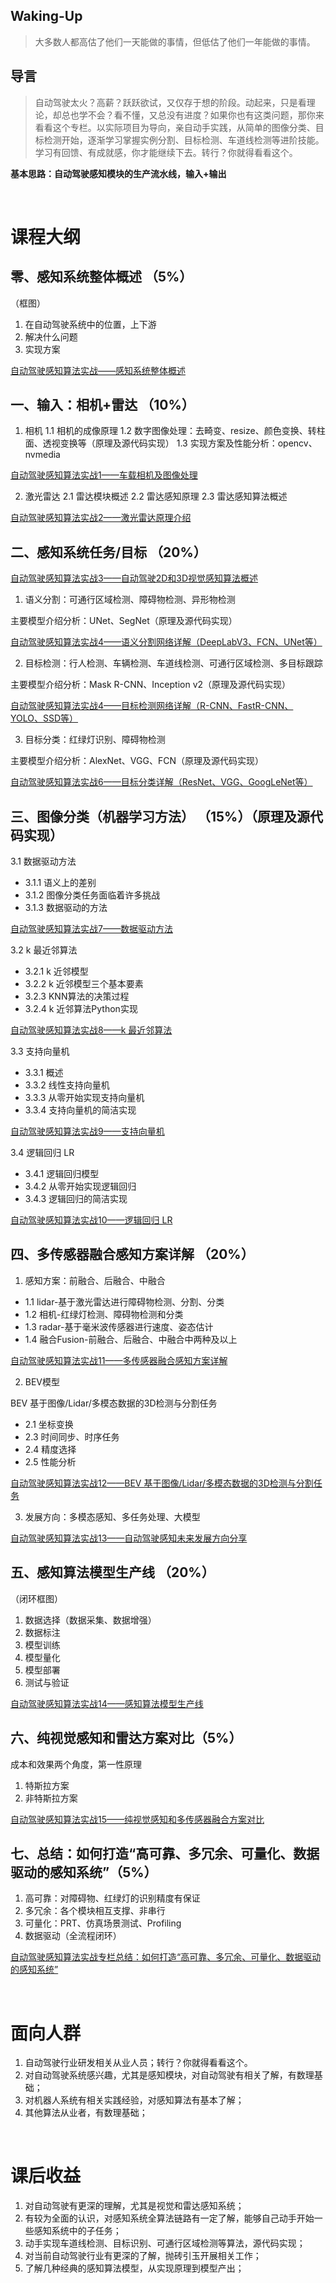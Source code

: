 ## Waking-Up

> 大多数人都高估了他们一天能做的事情，但低估了他们一年能做的事情。


## 导言
> 自动驾驶太火？高薪？跃跃欲试，又仅存于想的阶段。动起来，只是看理论，却总也学不会？看不懂，又总没有进度？如果你也有这类问题，那你来看看这个专栏。以实际项目为导向，亲自动手实践，从简单的图像分类、目标检测开始，逐渐学习掌握实例分割、目标检测、车道线检测等进阶技能。学习有回馈、有成就感，你才能继续下去。转行？你就得看看这个。

**基本思路：自动驾驶感知模块的生产流水线，输入+输出**

<br>

# 课程大纲

## 零、感知系统整体概述 （5%）
（框图）

1. 在自动驾驶系统中的位置，上下游
2. 解决什么问题
3. 实现方案

[自动驾驶感知算法实战——感知系统整体概述](./docs/01-感知系统整体概述.md)

## 一、输入：相机+雷达 （10%）
1. 相机
1.1 相机的成像原理
1.2 数字图像处理：去畸变、resize、颜色变换、转柱面、透视变换等（原理及源代码实现）
1.3 实现方案及性能分析：opencv、nvmedia

[自动驾驶感知算法实战1——车载相机及图像处理](./docs/02-车载相机及图像处理.md)

2. 激光雷达
2.1 雷达模块概述
2.2 雷达感知原理
2.3 雷达感知算法概述

[自动驾驶感知算法实战2——激光雷达原理介绍](./docs/03-激光雷达原理介绍.md)

## 二、感知系统任务/目标 （20%）
[自动驾驶感知算法实战3——自动驾驶2D和3D视觉感知算法概述](./docs/04-自动驾驶2D和3D视觉感知算法概述.md)

1. 语义分割：可通行区域检测、障碍物检测、异形物检测

主要模型介绍分析：UNet、SegNet（原理及源代码实现）

[自动驾驶感知算法实战4——语义分割网络详解（DeepLabV3、FCN、UNet等）](./docs/05-语义分割网络详解（DeepLabV3、FCN、UNet等）.md)

2. 目标检测：行人检测、车辆检测、车道线检测、可通行区域检测、多目标跟踪

主要模型介绍分析：Mask R-CNN、Inception v2（原理及源代码实现）

[自动驾驶感知算法实战4——目标检测网络详解（R-CNN、FastR-CNN、YOLO、SSD等）](./docs/06-目标检测网络详解（R-CNN、FastR-CNN、YOLO、SSD等）.md)

3. 目标分类：红绿灯识别、障碍物检测

主要模型介绍分析：AlexNet、VGG、FCN（原理及源代码实现）

[自动驾驶感知算法实战6——目标分类详解（ResNet、VGG、GoogLeNet等）](./docs/07-目标分类详解（ResNet、VGG、GoogLeNet等）.md)


## 三、图像分类（机器学习方法） （15%）（原理及源代码实现）
3.1 数据驱动方法
- 3.1.1 语义上的差别
- 3.1.2 图像分类任务面临着许多挑战
- 3.1.3 数据驱动的方法

[自动驾驶感知算法实战7——数据驱动方法](https://cs231n.github.io/classification/)

3.2 k 最近邻算法
- 3.2.1 k 近邻模型
- 3.2.2 k 近邻模型三个基本要素
- 3.2.3 KNN算法的决策过程
- 3.2.4 k 近邻算法Python实现

[自动驾驶感知算法实战8——k 最近邻算法](https://charmve.github.io/computer-vision-in-action/#/1_理论篇/chapter3_Image-Classification/chapter3.2_knn)

3.3 支持向量机
- 3.3.1 概述
- 3.3.2 线性支持向量机
- 3.3.3 从零开始实现支持向量机
- 3.3.4 支持向量机的简洁实现

[自动驾驶感知算法实战9——支持向量机](https://charmve.github.io/computer-vision-in-action/#/1_理论篇/chapter3_Image-Classification/chapter3.3_支持向量机)

3.4 逻辑回归 LR
- 3.4.1 逻辑回归模型
- 3.4.2 从零开始实现逻辑回归
- 3.4.3 逻辑回归的简洁实现

[自动驾驶感知算法实战10——逻辑回归 LR](https://charmve.github.io/computer-vision-in-action/#/1_理论篇/chapter3_Image-Classification/chapter3.4_Logistic-Regression)

## 四、多传感器融合感知方案详解 （20%）

1. 感知方案：前融合、后融合、中融合

- 1.1 lidar-基于激光雷达进行障碍物检测、分割、分类
- 1.2 相机-红绿灯检测、障碍物检测和分类
- 1.3 radar-基于毫米波传感器进行速度、姿态估计
- 1.4 融合Fusion-前融合、后融合、中融合中两种及以上

[自动驾驶感知算法实战11——多传感器融合感知方案详解](./docs/11-多传感器融合感知方案详解.md)

2. BEV模型

BEV 基于图像/Lidar/多模态数据的3D检测与分割任务

- 2.1 坐标变换
- 2.3 时间同步、时序任务
- 2.4 精度选择
- 2.5 性能分析

[自动驾驶感知算法实战12——BEV 基于图像/Lidar/多模态数据的3D检测与分割任务](./docs/12-基于BEV多模态数据的3D检测与分割任务.md)

3. 发展方向：多模态感知、多任务处理、大模型

[自动驾驶感知算法实战13——自动驾驶感知未来发展方向分享](./docs/13-自动驾驶感知未来发展方向分享.md)

## 五、感知算法模型生产线 （20%）
（闭环框图）

1. 数据选择（数据采集、数据增强）
2. 数据标注
3. 模型训练
4. 模型量化
5. 模型部署
6. 测试与验证

[自动驾驶感知算法实战14——感知算法模型生产线](./docs/14-感知算法模型生产线.md)

## 六、纯视觉感知和雷达方案对比（5%）

成本和效果两个角度，第一性原理

1. 特斯拉方案
2. 非特斯拉方案

[自动驾驶感知算法实战15——纯视觉感知和多传感器融合方案对比](./docs/15-纯视觉感知和多传感器融合方案对比.md)

## 七、总结：如何打造“高可靠、多冗余、可量化、数据驱动的感知系统”（5%）

1. 高可靠：对障碍物、红绿灯的识别精度有保证
2. 多冗余：各个模块相互支撑、非串行
3. 可量化：PRT、仿真场景测试、Profiling
4. 数据驱动（全流程闭环）

[自动驾驶感知算法实战专栏总结：如何打造“高可靠、多冗余、可量化、数据驱动的感知系统”](./docs/16-专栏总结-如何打造“高可靠、多冗余、可量化、数据驱动的感知系统”.md)


<br>

# 面向人群

1. 自动驾驶行业研发相关从业人员；转行？你就得看看这个。
2. 对自动驾驶系统感兴趣，尤其是感知模块，对自动驾驶有相关了解，有数理基础；
3. 对机器人系统有相关实践经验，对感知算法有基本了解；
4. 其他算法从业者，有数理基础；

<br>

# 课后收益

1. 对自动驾驶有更深的理解，尤其是视觉和雷达感知系统；
2. 有较为全面的认识，对感知系统全算法链路有一定了解，能够自己动手开始一些感知系统中的子任务；
3. 动手实现车道线检测、目标识别、可通行区域检测等算法，源代码实现；
3. 对当前自动驾驶行业有更深的了解，抛砖引玉开展相关工作；
4. 了解几种经典的感知算法模型，从实现原理到模型产出；
